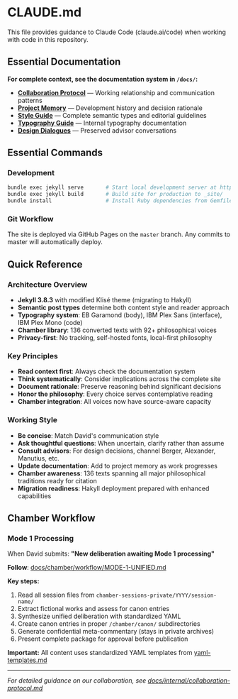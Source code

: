 # CLAUDE.md

This file provides guidance to Claude Code (claude.ai/code) when working with code in this repository.

## Essential Documentation

**For complete context, see the documentation system in `/docs/`:**

- **[Collaboration Protocol](docs/internal/collaboration-protocol.md)** — Working relationship and communication patterns
- **[Project Memory](docs/internal/project-memory.md)** — Development history and decision rationale  
- **[Style Guide](docs/style-guide.md)** — Complete semantic types and editorial guidelines
- **[Typography Guide](docs/typography-guide.md)** — Internal typography documentation
- **[Design Dialogues](docs/DESIGN-DIALOGUES.md)** — Preserved advisor conversations

## Essential Commands

### Development
```bash
bundle exec jekyll serve       # Start local development server at http://localhost:4000
bundle exec jekyll build       # Build site for production to _site/
bundle install                 # Install Ruby dependencies from Gemfile
```

### Git Workflow
The site is deployed via GitHub Pages on the `master` branch. Any commits to master will automatically deploy.

## Quick Reference

### Architecture Overview
- **Jekyll 3.8.3** with modified Klisé theme (migrating to Hakyll)
- **Semantic post types** determine both content style and reader approach
- **Typography system**: EB Garamond (body), IBM Plex Sans (interface), IBM Plex Mono (code)
- **Chamber library**: 136 converted texts with 92+ philosophical voices
- **Privacy-first**: No tracking, self-hosted fonts, local-first philosophy

### Key Principles
- **Read context first**: Always check the documentation system
- **Think systematically**: Consider implications across the complete site
- **Document rationale**: Preserve reasoning behind significant decisions
- **Honor the philosophy**: Every choice serves contemplative reading
- **Chamber integration**: All voices now have source-aware capacity

### Working Style
- **Be concise**: Match David's communication style
- **Ask thoughtful questions**: When uncertain, clarify rather than assume
- **Consult advisors**: For design decisions, channel Berger, Alexander, Manutius, etc.
- **Update documentation**: Add to project memory as work progresses
- **Chamber awareness**: 136 texts spanning all major philosophical traditions ready for citation
- **Migration readiness**: Hakyll deployment prepared with enhanced capabilities

## Chamber Workflow

### Mode 1 Processing
When David submits: **"New deliberation awaiting Mode 1 processing"**

**Follow**: [docs/chamber/workflow/MODE-1-UNIFIED.md](docs/chamber/workflow/MODE-1-UNIFIED.md)

**Key steps:**
1. Read all session files from `chamber-sessions-private/YYYY/session-name/`
2. Extract fictional works and assess for canon entries
3. Synthesize unified deliberation with standardized YAML
4. Create canon entries in proper `/chamber/canon/` subdirectories
5. Generate confidential meta-commentary (stays in private archives)
6. Present complete package for approval before publication

**Important:** All content uses standardized YAML templates from [yaml-templates.md](docs/chamber/workflow/yaml-templates.md)

---

*For detailed guidance on our collaboration, see [docs/internal/collaboration-protocol.md](docs/internal/collaboration-protocol.md)*